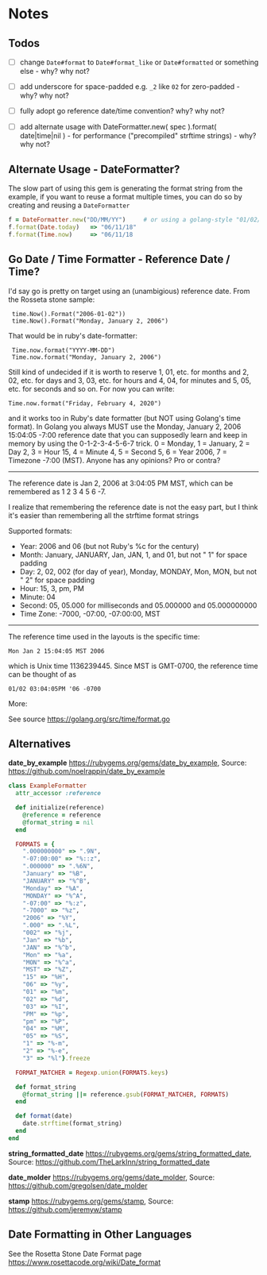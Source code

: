 # Notes


## Todos

- [ ] change `Date#format` to `Date#format_like` or `Date#formatted`  or something else - why? why not?
- [ ] add underscore for space-padded e.g. `_2` like `02` for zero-padded - why? why not?
- [ ] fully adopt go reference date/time convention? why? why not?
- [ ] add alternate usage with DateFormatter.new( spec ).format( date|time|nil ) - for performance ("precompiled" strftime strings) - why? why not?


## Alternate Usage - DateFormatter?

The slow part of using this gem is generating the format string from
the example, if you want to reuse a format multiple times, you can do so
by creating and reusing a `DateFormatter`

``` ruby
f = DateFormatter.new("DD/MM/YY")     # or using a golang-style "01/02/06" format string
f.format(Date.today)   => "06/11/18"
f.format(Time.now)     => "06/11/18
```


## Go Date / Time Formatter - Reference Date / Time?

I'd say go is pretty on target using an (unambigious) reference date. From the Rosseta stone sample:

     time.Now().Format("2006-01-02"))
     time.Now().Format("Monday, January 2, 2006")

That would be in ruby's date-formatter:

     Time.now.format("YYYY-MM-DD")
     Time.now.format("Monday, January 2, 2006")

Still kind of undecided if it is worth to reserve 1, 01, etc. for months and 2, 02, etc. for days and 3, 03,  etc. for hours and 4, 04, for minutes and 5, 05, etc. for seconds and so on. For now you can write:

    Time.now.format("Friday, February 4, 2020")

and it works too in Ruby's date formatter (but NOT using Golang's time format). In Golang you always MUST use the Monday, January 2, 2006 15:04:05 -7:00 reference date that you can supposedly learn and keep in memory by using the 0-1-2-3-4-5-6-7 trick.  0 = Monday, 1 = January, 2 = Day 2, 3 = Hour 15, 4 = Minute 4, 5 = Second 5, 6 = Year 2006, 7 = Timezone -7:00 (MST). Anyone has any opinions? Pro or contra?

---

The reference date is Jan 2, 2006 at 3:04:05 PM MST, which can be
remembered as 1 2 3 4 5 6 -7.

I realize that remembering the reference date is not the easy part,
but I think it's easier than remembering all the strftime format
strings

Supported formats:

- Year: 2006 and 06 (but not Ruby's %c for the century)
- Month: January, JANUARY, Jan, JAN, 1, and 01, but not " 1" for space padding
- Day: 2, 02, 002 (for day of year), Monday, MONDAY, Mon, MON, but not " 2" for space padding
- Hour: 15, 3, pm, PM
- Minute: 04
- Second: 05, 05.000 for milliseconds and 05.000000 and 05.000000000
- Time Zone: -7000, -07:00, -07:00:00, MST

---

The reference time used in the layouts is the specific time:

  	Mon Jan 2 15:04:05 MST 2006

which is Unix time 1136239445. Since MST is GMT-0700,
the reference time can be thought of as

  	01/02 03:04:05PM '06 -0700


More:

See source <https://golang.org/src/time/format.go>




## Alternatives

**date_by_example** <https://rubygems.org/gems/date_by_example>, Source: <https://github.com/noelrappin/date_by_example>

``` ruby
class ExampleFormatter
  attr_accessor :reference

  def initialize(reference)
    @reference = reference
    @format_string = nil
  end

  FORMATS = {
    ".000000000" => ".9N",
    "-07:00:00" => "%::z",
    ".000000" => ".%6N",
    "January" => "%B",
    "JANUARY" => "%^B",
    "Monday" => "%A",
    "MONDAY" => "%^A",
    "-07:00" => "%:z",
    "-7000" => "%z",
    "2006" => "%Y",
    ".000" => ".%L",
    "002" => "%j",
    "Jan" => "%b",
    "JAN" => "%^b",
    "Mon" => "%a",
    "MON" => "%^a",
    "MST" => "%Z",
    "15" => "%H",
    "06" => "%y",
    "01" => "%m",
    "02" => "%d",
    "03" => "%I",
    "PM" => "%p",
    "pm" => "%P",
    "04" => "%M",
    "05" => "%S",
    "1" => "%-m",
    "2" => "%-e",
    "3" => "%l"}.freeze

  FORMAT_MATCHER = Regexp.union(FORMATS.keys)

  def format_string
    @format_string ||= reference.gsub(FORMAT_MATCHER, FORMATS)
  end

  def format(date)
    date.strftime(format_string)
  end
end
```


**string_formatted_date** <https://rubygems.org/gems/string_formatted_date>, Source: <https://github.com/TheLarkInn/string_formatted_date>


**date_molder** <https://rubygems.org/gems/date_molder>, Source: <https://github.com/gregolsen/date_molder>

**stamp** <https://rubygems.org/gems/stamp>, Source: <https://github.com/jeremyw/stamp>


## Date Formatting in Other Languages

See the Rosetta Stone Date Format page <https://www.rosettacode.org/wiki/Date_format>
